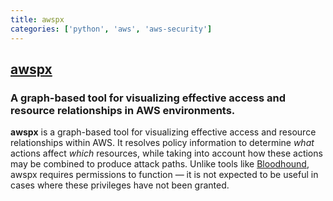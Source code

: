 ```yaml
---
title: awspx
categories: ['python', 'aws', 'aws-security']
---
```

## [awspx](https://github.com/WithSecureLabs/awspx)

### A graph-based tool for visualizing effective access and resource relationships in AWS environments.


**awspx** is a graph-based tool for visualizing effective access and resource relationships within AWS. It resolves policy information to determine *what* actions affect *which* resources, while taking into account how these actions may be combined to produce attack paths. Unlike tools like [Bloodhound](https://github.com/BloodHoundAD/BloodHound), awspx requires permissions to function — it is not expected to be useful in cases where these privileges have not been granted.
